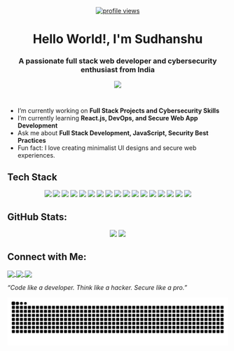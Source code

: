 <p align="center">
  <a href="https://github.com/Sudhanshuverma1">
    <img src="https://komarev.com/ghpvc/?username=Sudhanshuverma1&label=Profile%20views&color=0e75b6&style=flat" alt="profile views"/>
  </a>
</p>

<h1 align="center">Hello World!, I'm Sudhanshu </h1>
<h3 align="center">A passionate full stack web developer and cybersecurity enthusiast from India</h3>

<p align="center">
  <img src="https://readme-typing-svg.herokuapp.com?font=Fira+Code&weight=600&size=24&pause=1000&color=00FF90&center=true&vCenter=true&width=435&lines=Web+Developer;Cybersecurity+Learner;JavaScript+Lover;Open+Source+Contributor" />
</p>


<h1></h1> 

- I’m currently working on **Full Stack Projects and Cybersecurity Skills**
- I’m currently learning **React.js, DevOps, and Secure Web App Development**
- Ask me about **Full Stack Development, JavaScript, Security Best Practices**
- Fun fact: I love creating minimalist UI designs and secure web experiences.
<h2>Tech Stack</h2>

<div align="center">

<!-- Languages -->
<img src="https://img.shields.io/badge/HTML-E34F26?style=flat-square&logo=html5&logoColor=white"/>
<img src="https://img.shields.io/badge/CSS-1572B6?style=flat-square&logo=css3&logoColor=white"/>
<img src="https://img.shields.io/badge/JavaScript-F7DF1E?style=flat-square&logo=javascript&logoColor=black"/>
<img src="https://img.shields.io/badge/React-61DAFB?style=flat-square&logo=react&logoColor=black"/>
<img src="https://img.shields.io/badge/Node.js-339933?style=flat-square&logo=nodedotjs&logoColor=white"/>
<img src="https://img.shields.io/badge/Express.js-000000?style=flat-square&logo=express&logoColor=white"/>
<img src="https://img.shields.io/badge/MongoDB-47A248?style=flat-square&logo=mongodb&logoColor=white"/>
<img src="https://img.shields.io/badge/Firebase-FFCA28?style=flat-square&logo=firebase&logoColor=black"/>
<img src="https://img.shields.io/badge/TailwindCSS-06B6D4?style=flat-square&logo=tailwindcss&logoColor=white"/>
<img src="https://img.shields.io/badge/Vite-646CFF?style=flat-square&logo=vite&logoColor=white"/>

<!-- Tools -->
<img src="https://img.shields.io/badge/Git-F05032?style=flat-square&logo=git&logoColor=white"/>
<img src="https://img.shields.io/badge/GitHub-181717?style=flat-square&logo=github&logoColor=white"/>
<img src="https://img.shields.io/badge/Postman-FF6C37?style=flat-square&logo=postman&logoColor=white"/>
<img src="https://img.shields.io/badge/Figma-F24E1E?style=flat-square&logo=figma&logoColor=white"/>

<!-- Deployment -->
<img src="https://img.shields.io/badge/Vercel-000000?style=flat-square&logo=vercel&logoColor=white"/>
<img src="https://img.shields.io/badge/Render-46E3B7?style=flat-square&logo=render&logoColor=black"/>
<img src="https://img.shields.io/badge/Railway-0B0D0E?style=flat-square&logo=railway&logoColor=white"/>

</div>

<h2>GitHub Stats:</h2>

<p align="center">
  <img width="48%" src="https://github-readme-stats.vercel.app/api?username=Sudhanshuverma1&show_icons=true&theme=react&hide_border=true" />
  <img width="48%" src="https://github-readme-streak-stats.herokuapp.com/?user=Sudhanshuverma1&theme=react&hide_border=true" />
</p>

<h2>Connect with Me:</h2>

<p align="left">
  <a href="https://www.linkedin.com/in/sudhanshu-verma-445664287/" target="_blank">
    <img align="center" src="https://img.shields.io/badge/LinkedIn-0A66C2?style=for-the-badge&logo=linkedin&logoColor=white" />
  </a>
  <a href="mailto:sudhanshuuu01@gmail.com">
    <img align="center" src="https://img.shields.io/badge/Gmail-D14836?style=for-the-badge&logo=gmail&logoColor=white" />
  </a>
 <a href="https://www.instagram.com/blacksudhz_?igsh=MWJrdnFhN2Y4dnNwbA==" target="_blank">
    <img align="center" src="https://img.shields.io/badge/Instagram-E4405F?style=for-the-badge&logo=instagram&logoColor=white" />
  </a>
</p>

 *“Code like a developer. Think like a hacker. Secure like a pro.”* 


<picture>
  <source media="(prefers-color-scheme: dark)" srcset="https://raw.githubusercontent.com/Sudhanshuverma1/Sudhanshuverma1/output/github-snake-dark.svg" />
  <source media="(prefers-color-scheme: light)" srcset="https://raw.githubusercontent.com/Sudhanshuverma1/Sudhanshuverma1/output/github-snake.svg" />
  <img alt="github-snake" src="https://raw.githubusercontent.com/Sudhanshuverma1/Sudhanshuverma1/output/github-snake.svg" />
</picture>
